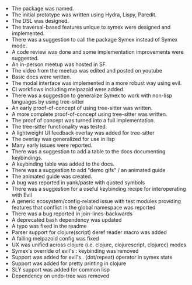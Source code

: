 * The package was named.
* The initial prototype was written using Hydra, Lispy, Paredit.
* The DSL was designed.
* The traversal-based features unique to symex were designed and implemented.
* There was a suggestion to call the package Symex instead of Symex mode.
* A code review was done and some implementation improvements were suggested.
* An in-person meetup was hosted in SF.
* The video from the meetup was edited and posted on youtube
* Basic docs were written.
* The modal interface was implemented in a more robust way using evil.
* CI workflows including melpazoid were added.
* There was a suggestion to generalize Symex to work with non-lisp languages by using tree-sitter
* An early proof-of-concept of using tree-sitter was written.
* A more complete proof-of-concept using tree-sitter was written.
* The proof of concept was turned into a full implementation.
* The tree-sitter functionality was tested.
* A lightweight UI feedback overlay was added for tree-sitter
* The overlay was generalized for use in lisp
* Many early issues were reported.
* There was a suggestion to add a table to the docs documenting keybindings.
* A keybinding table was added to the docs.
* There was a suggestion to add "demo gifs" / an animated guide
* The animated guide was created.
* A bug was reported in yank/paste with quoted symbols
* There was a suggestion for a useful keybinding recipe for interoperating with Evil
* A generic ecosystem/config-related issue with test modules providing features that conflict in the global namespace was reported
* There was a bug reported in join-lines-backwards
* A deprecated bash dependency was updated
* A typo was fixed in the readme
* Parser support for clojure(script) deref reader macro was added
* A failing melpazoid config was fixed
* UX was unified across clojure (i.e. clojure, clojurescript, clojurec) modes
* Symex's override of evil's : keybinding was removed
* Support was added for evil's . (dot/repeat) operator in symex state
* Support was added for pretty printing in clojure
* SLY support was added for common lisp
* Dependency on undo-tree was removed

